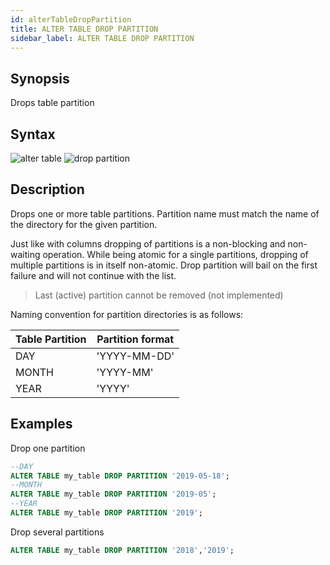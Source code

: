 ```yaml
---
id: alterTableDropPartition
title: ALTER TABLE DROP PARTITION
sidebar_label: ALTER TABLE DROP PARTITION
---
```


## Synopsis

Drops table partition

## Syntax

![alter table](assets/alter-table.svg)
![drop partition](assets/alter-table-drop-partition.svg)

## Description

Drops one or more table partitions. Partition name must match the name of the directory for the given partition.

Just like with columns dropping of partitions is a non-blocking and non-waiting operation. While being atomic for a single partitions, dropping of
multiple partitions is in itself non-atomic. Drop partition will bail on the first failure and will not continue with the list.

> Last (active) partition cannot be removed (not implemented)

Naming convention for partition directories is as follows:

| Table Partition                           | Partition format                                  |
|-------------------------------------------|---------------------------------------------------|
|DAY                                        |'YYYY-MM-DD'                                       |
|MONTH                                      |'YYYY-MM'                                          |
|YEAR                                       |'YYYY'                                             |

## Examples
Drop one partition
```sql
--DAY
ALTER TABLE my_table DROP PARTITION '2019-05-18';
--MONTH
ALTER TABLE my_table DROP PARTITION '2019-05';
--YEAR
ALTER TABLE my_table DROP PARTITION '2019';
```

Drop several partitions
```sql
ALTER TABLE my_table DROP PARTITION '2018','2019';
```
